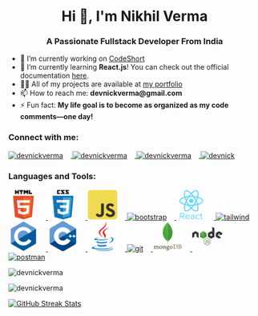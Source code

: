 <h1 align="center">Hi 👋, I'm Nikhil Verma</h1>
<h3 align="center">A Passionate Fullstack Developer From India</h3>


<ul>
  <li>🔭 I’m currently working on <a href="https://github.com/devnickverma/CodeShort.git">CodeShort</a></li>
  <li>🌱 I’m currently learning <strong>React.js</strong>! You can check out the official documentation <a href="https://react.dev/">here</a>.</li>
  <li>👨‍💻 All of my projects are available at <a href="https://devnickverma.github.io/portfolio/">my portfolio</a></li>
  <li>📫 How to reach me: <strong>devnickverma@gmail.com</strong></li>
  <li>⚡ Fun fact: <strong>My life goal is to become as organized as my code comments—one day!</strong></li>
</ul>

<h3 align="left">Connect with me:</h3>
<p align="left">
  <a href="https://twitter.com/devnickverma" target="blank">
    <img align="center" src="https://raw.githubusercontent.com/rahuldkjain/github-profile-readme-generator/master/src/images/icons/Social/twitter.svg" alt="devnickverma" height="50" width="60" style="margin-right: 15px;" />
  </a>
  <a href="https://linkedin.com/in/devnickverma" target="blank">
    <img align="center" src="https://raw.githubusercontent.com/rahuldkjain/github-profile-readme-generator/master/src/images/icons/Social/linked-in-alt.svg" alt="devnickverma" height="50" width="60" style="margin-right: 15px;" />
  </a>
  <a href="https://www.leetcode.com/devnickverma" target="blank">
    <img align="center" src="https://raw.githubusercontent.com/rahuldkjain/github-profile-readme-generator/master/src/images/icons/Social/leet-code.svg" alt="devnickverma" height="50" width="60" style="margin-right: 15px;" />
  </a>
  <a href="https://auth.geeksforgeeks.org/user/devnick" target="blank">
    <img align="center" src="https://raw.githubusercontent.com/rahuldkjain/github-profile-readme-generator/master/src/images/icons/Social/geeks-for-geeks.svg" alt="devnick" height="50" width="60" />
  </a>
</p>

<h3 align="left">Languages and Tools:</h3>
<p align="left">
  <a href="https://www.w3.org/html/" target="_blank" rel="noreferrer">
    <img src="https://raw.githubusercontent.com/devicons/devicon/master/icons/html5/html5-original-wordmark.svg" alt="html5" width="60" height="60" style="margin-right: 15px;" />
  </a>
  <a href="https://www.w3schools.com/css/" target="_blank" rel="noreferrer">
    <img src="https://raw.githubusercontent.com/devicons/devicon/master/icons/css3/css3-original-wordmark.svg" alt="css3" width="60" height="60" style="margin-right: 15px;" />
  </a>
  <a href="https://developer.mozilla.org/en-US/docs/Web/JavaScript" target="_blank" rel="noreferrer">
    <img src="https://raw.githubusercontent.com/devicons/devicon/master/icons/javascript/javascript-original.svg" alt="javascript" width="60" height="60" style="border-radius: 8px; margin-right: 15px;" />
  </a>
  <a href="https://getbootstrap.com" target="_blank" rel="noreferrer">
    <img src="https://cdn.jsdelivr.net/gh/devicons/devicon/icons/bootstrap/bootstrap-original.svg" alt="bootstrap" width="60" height="60" style="margin-right: 15px;" />
  </a>
  <a href="https://reactjs.org/" target="_blank" rel="noreferrer">
    <img src="https://raw.githubusercontent.com/devicons/devicon/master/icons/react/react-original-wordmark.svg" alt="react" width="60" height="60" style="margin-right: 15px;" />
  </a>
  <a href="https://tailwindcss.com/" target="_blank" rel="noreferrer">
    <img src="https://www.vectorlogo.zone/logos/tailwindcss/tailwindcss-icon.svg" alt="tailwind" width="60" height="60" />
  </a>
  <a href="https://www.cprogramming.com/" target="_blank" rel="noreferrer">
    <img src="https://raw.githubusercontent.com/devicons/devicon/master/icons/c/c-original.svg" alt="c" width="60" height="60" style="margin-right: 15px;" />
  </a>
  <a href="https://www.w3schools.com/cpp/" target="_blank" rel="noreferrer">
    <img src="https://raw.githubusercontent.com/devicons/devicon/master/icons/cplusplus/cplusplus-original.svg" alt="cplusplus" width="60" height="60" style="margin-right: 15px;" />
  </a>
  <a href="https://www.java.com" target="_blank" rel="noreferrer">
    <img src="https://raw.githubusercontent.com/devicons/devicon/master/icons/java/java-original.svg" alt="java" width="60" height="60" style="margin-right: 15px;" />
  </a>
  <a href="https://git-scm.com/" target="_blank" rel="noreferrer">
    <img src="https://www.vectorlogo.zone/logos/git-scm/git-scm-icon.svg" alt="git" width="60" height="60" style="margin-right: 15px;" />
  </a>
  <a href="https://www.mongodb.com/" target="_blank" rel="noreferrer">
    <img src="https://raw.githubusercontent.com/devicons/devicon/master/icons/mongodb/mongodb-original-wordmark.svg" alt="mongodb" width="60" height="60" style="margin-right: 15px;" />
  </a>
  <a href="https://nodejs.org" target="_blank" rel="noreferrer">
    <img src="https://raw.githubusercontent.com/devicons/devicon/master/icons/nodejs/nodejs-original-wordmark.svg" alt="nodejs" width="60" height="60" style="margin-right: 15px;" />
  </a>
  <a href="https://postman.com" target="_blank" rel="noreferrer">
    <img src="https://www.vectorlogo.zone/logos/getpostman/getpostman-icon.svg" alt="postman" width="60" height="60" style="margin-right: 15px;" />
  </a>
</p>

<p align="left">
  <img src="https://github-readme-stats.vercel.app/api/top-langs?username=devnickverma&show_icons=true&locale=en&layout=compact&theme=radical" alt="devnickverma" />
</p>

<p align="left">
  <img src="https://github-readme-stats.vercel.app/api?username=devnickverma&show_icons=true&locale=en&theme=radical" alt="devnickverma" />
</p>

<p>
  <a href="https://git.io/streak-stats" target="_blank">
    <img src="https://streak-stats.demolab.com?user=devnickverma&theme=radical" alt="GitHub Streak Stats" />
  </a>
</p>
